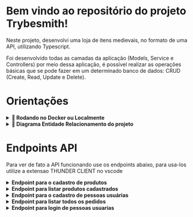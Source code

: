 # Bem vindo ao repositório do projeto Trybesmith!

Neste projeto, desenvolvi uma loja de itens medievais, no formato de uma API, utilizando Typescript.

Foi desenvolvido todas as camadas da aplicação (Models, Service e Controllers) por meio dessa aplicação, é possível realizar as operações básicas que se pode fazer em um determinado banco de dados: CRUD (Create, Read, Update e Delete).

# Orientações

<details>
  <summary><strong>🐳 Rodando no Docker ou Localmente</strong></summary><br />
  
  ## Com Docker
 
  > Rode os serviços `node` e `db` com o comando `docker-compose up -d`.
  - Verifique se a porta 3306 nao está sendo usada na sua maquina, ou adapte, caso queria fazer uso da aplicação em containers
  - Esses serviços irão inicializar um container chamado `trybesmith` e outro chamado `trybesmith_db`.
  - A partir daqui você pode rodar o container `trybesmith` via CLI ou abri-lo no VS Code.

  > Use o comando `docker exec -it trybesmith bash`.
  - Ele te dará acesso ao terminal interativo do container criado pelo compose, que está rodando em segundo plano.

  > Instale as dependências com `npm install`

   ⚠ Atenção ⚠ Caso você esteja usando macOS e ao executar o `docker-compose up -d` se depare com o seguinte erro:

  ~~~bash
  The Compose file './docker-compose.yml' is invalid because:
  Unsupported config option for services.db: 'platform'
  Unsupported config option for services.node: 'platform'
  ~~~

> Foram encontradas 2 possíveis soluções para este problema:
> 1. Você pode adicionar manualmente a option `platform: linux/amd64` no service do banco de dados no arquivo docker-compose.yml do projeto, mas essa é uma solução local e você deverá reproduzir isso para os outros projetos.
> 2. Você pode adicionar manualmente nos arquivos .bashrc, .zshenv ou .zshrc do seu computador a linha `export DOCKER_DEFAULT_PLATFORM=linux/amd64`, essa é uma solução global.
> As soluções foram com base [nesta fonte](https://stackoverflow.com/a/69636473).

---
  
  ## Sem Docker
  
  > Instale as dependências com `npm install`
  
  ✨ **Dica:** Para rodar o projeto desta forma, obrigatoriamente você deve ter o `node` instalado em seu computador.

</details>

<details>
  <summary><strong>🎲 Diagrama Entidade Relacionamento do projeto</strong></summary><br />

  O banco de dados do projeto segue a estrutura abaixo:

  <img src="images/diagram-der.png" width="200px" >
</details>


# Endpoints API

Para ver de fato a API funcionando use os endpoints abaixo, para usa-los utilize a extensao THUNDER CLIENT no vscode


<details>
  <summary><strong>Endpoint para o cadastro de produtos</strong></summary><br />

 - O endpoint é acessível através do caminho (`/products`);
 - Os produtos enviados são salvos na tabela `Products` do banco de dados;
  - O endpoint deve receber a seguinte estrutura:
```json
  {
    "name": "Long Sword",
    "amount": "200 coins"
  }
```
  ✨ **Dica:** Lembre-se de colocar o metodo POST no THUNDER CLIENT
</details>

<details>
  <summary><strong>Endpoint para listar produtos cadastrados</strong></summary><br />

 - O endpoint é acessível através do caminho (`/products`);

  ✨ **Dica:** Lembre-se de colocar o metodo GET no THUNDER CLIENT
</details>

<details>
  <summary><strong>Endpoint para o cadastro de pessoas usuárias</strong></summary><br />

 - O endpoint é acessível através do caminho (`/users`);
 - As informações das pessoas usuárias são salvas na tabela `Users` do banco de dados
 - O endpoint deve receber a seguinte estrutura:
```json
{ 
  "username": "user",
  "classe": "mage",
  "level": 10,
  "password": "password"
}
```
  ✨ **Dica:** Lembre-se de colocar o metodo POST no THUNDER CLIENT
</details>

<details>
  <summary><strong>Endpoint para listar todos os pedidos</strong></summary><br />

 - O endpoint é acessível através do caminho (`/orders`);
 - Essa rota retorna todos os pedidos e os `id`s dos produtos associados a estes.
  ✨ **Dica:** Lembre-se de colocar o metodo GET no THUNDER CLIENT
</details>

<details>
  <summary><strong>Endpoint para login de pessoas usuarias</strong></summary><br />

 - O endpoint é acessível através do caminho (`/login`);
 - A rota deve receber os campos `username` e `password`, e esses campos são validados no banco de dados.
 - Um token `JWT` é gerado e retornado caso haja sucesso no _login_.
 - O endpoint deve receber a seguinte estrutura:
```json
  {
    "username": "string",
    "password": "string"
  }
```
  ✨ **Dica:** Lembre-se de colocar o metodo POST no THUNDER CLIENT
</details>
